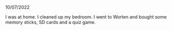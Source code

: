 10/07/2022

I was at home. I cleaned up my bedroom. I went to Worten and bought some memory sticks, SD cards and a quiz game.
